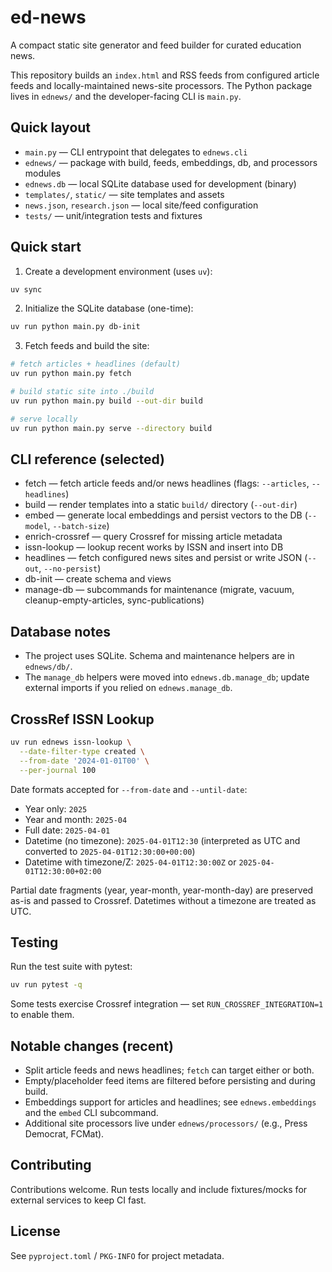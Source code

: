 # ed-news

A compact static site generator and feed builder for curated education news.

This repository builds an `index.html` and RSS feeds from configured article feeds and locally-maintained news-site processors. The Python package lives in `ednews/` and the developer-facing CLI is `main.py`.

## Quick layout

- `main.py` — CLI entrypoint that delegates to `ednews.cli`
- `ednews/` — package with build, feeds, embeddings, db, and processors modules
- `ednews.db` — local SQLite database used for development (binary)
- `templates/`, `static/` — site templates and assets
- `news.json`, `research.json` — local site/feed configuration
- `tests/` — unit/integration tests and fixtures

## Quick start

1. Create a development environment (uses `uv`):

```bash
uv sync
```

2. Initialize the SQLite database (one-time):

```bash
uv run python main.py db-init
```

3. Fetch feeds and build the site:

```bash
# fetch articles + headlines (default)
uv run python main.py fetch

# build static site into ./build
uv run python main.py build --out-dir build

# serve locally
uv run python main.py serve --directory build
```

## CLI reference (selected)

- fetch — fetch article feeds and/or news headlines (flags: `--articles`, `--headlines`)
- build — render templates into a static `build/` directory (`--out-dir`)
- embed — generate local embeddings and persist vectors to the DB (`--model`, `--batch-size`)
- enrich-crossref — query Crossref for missing article metadata
- issn-lookup — lookup recent works by ISSN and insert into DB
- headlines — fetch configured news sites and persist or write JSON (`--out`, `--no-persist`)
- db-init — create schema and views
- manage-db — subcommands for maintenance (migrate, vacuum, cleanup-empty-articles, sync-publications)

## Database notes

- The project uses SQLite. Schema and maintenance helpers are in `ednews/db/`.
- The `manage_db` helpers were moved into `ednews.db.manage_db`; update external imports if you relied on `ednews.manage_db`.

## CrossRef ISSN Lookup

```sh
uv run ednews issn-lookup \
  --date-filter-type created \
  --from-date '2024-01-01T00' \
  --per-journal 100
```

Date formats accepted for `--from-date` and `--until-date`:

- Year only: `2025`
- Year and month: `2025-04`
- Full date: `2025-04-01`
- Datetime (no timezone): `2025-04-01T12:30` (interpreted as UTC and converted to `2025-04-01T12:30:00+00:00`)
- Datetime with timezone/Z: `2025-04-01T12:30:00Z` or `2025-04-01T12:30:00+02:00`

Partial date fragments (year, year-month, year-month-day) are preserved as-is and passed to Crossref. Datetimes without a timezone are treated as UTC.

## Testing

Run the test suite with pytest:

```bash
uv run pytest -q
```

Some tests exercise Crossref integration — set `RUN_CROSSREF_INTEGRATION=1` to enable them.

## Notable changes (recent)

- Split article feeds and news headlines; `fetch` can target either or both.
- Empty/placeholder feed items are filtered before persisting and during build.
- Embeddings support for articles and headlines; see `ednews.embeddings` and the `embed` CLI subcommand.
- Additional site processors live under `ednews/processors/` (e.g., Press Democrat, FCMat).

## Contributing

Contributions welcome. Run tests locally and include fixtures/mocks for external services to keep CI fast.

## License

See `pyproject.toml` / `PKG-INFO` for project metadata.
